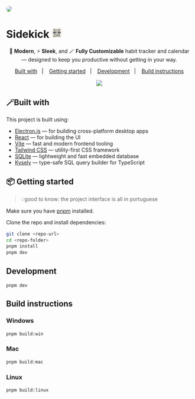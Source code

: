 <img src="public/preview-2x.png" style="border-radius: 8px" />

<br />

<h1> Sidekick <img src='./resources/Icon.png' width=28 /> </h1>

<p align="center">
🚀 <b>Modern</b>, ⚡ <b>Sleek</b>, and 🪄 <b>Fully Customizable</b> habit tracker and calendar — designed to keep you productive without getting in your way.
</p>

<p align="center">
  <a href="#built-with">Built with</a>&nbsp;&nbsp;&nbsp;|&nbsp;&nbsp;&nbsp;
  <a href="#-getting-started">Getting started</a>&nbsp;&nbsp;&nbsp;|&nbsp;&nbsp;&nbsp;
  <a href="#development">Development</a>&nbsp;&nbsp;&nbsp;|&nbsp;&nbsp;&nbsp;
  <a href="#build-instructions">Build instructions</a>
</p>

<div align="center" >
<img align="center" src="https://img.shields.io/badge/status-in--development-yellow?style=flat-square" />
</div>

## 🪄Built with

This project is built using:

- [Electron.js](https://www.electronjs.org/) — for building cross-platform desktop apps
- [React](https://react.dev/) — for building the UI
- [Vite](https://vitejs.dev/) — fast and modern frontend tooling
- [Tailwind CSS](https://tailwindcss.com/) — utility-first CSS framework
- [SQLite](https://www.sqlite.org/index.html) — lightweight and fast embedded database
- [Kysely](https://kysely.dev/) — type-safe SQL query builder for TypeScript

## 📦 Getting started

> 💡good to know: the project interface is all in portuguese

Make sure you have [pnpm](https://pnpm.io/) installed.

Clone the repo and install dependencies:

```sh
git clone <repo-url>
cd <repo-folder>
pnpm install
pnpm dev
```

## Development

```sh
pnpm dev
```

## Build instructions

### Windows

```sh
pnpm build:win
```

### Mac

```sh
pnpm build:mac
```

### Linux

```sh
pnpm build:linux
```
